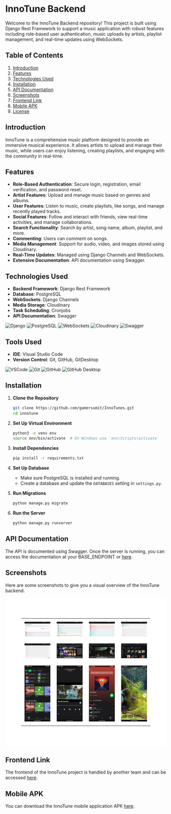 # InnoTune Backend

Welcome to the InnoTune Backend repository! This project is built using Django Rest Framework to support a music application with robust features including role-based user authentication, music uploads by artists, playlist management, and real-time updates using WebSockets.

## Table of Contents

1. [Introduction](#introduction)
2. [Features](#features)
3. [Technologies Used](#technologies-used)
4. [Installation](#installation)
5. [API Documentation](#api-documentation)
6. [Screenshots](#screenshots)
7. [Frontend Link](#frontend-link)
8. [Mobile APK](#mobile-apk)
9. [License](#license)

## Introduction

InnoTune is a comprehensive music platform designed to provide an immersive musical experience. It allows artists to upload and manage their music, while users can enjoy listening, creating playlists, and engaging with the community in real-time.

## Features

- **Role-Based Authentication**: Secure login, registration, email verification, and password reset.
- **Artist Features**: Upload and manage music based on genres and albums.
- **User Features**: Listen to music, create playlists, like songs, and manage recently played tracks.
- **Social Features**: Follow and interact with friends, view real-time activities, and manage collaborations.
- **Search Functionality**: Search by artist, song name, album, playlist, and more.
- **Commenting**: Users can comment on songs.
- **Media Management**: Support for audio, video, and images stored using Cloudinary.
- **Real-Time Updates**: Managed using Django Channels and WebSockets.
- **Extensive Documentation**: API documentation using Swagger.

## Technologies Used

- **Backend Framework**: Django Rest Framework
- **Database**: PostgreSQL
- **WebSockets**: Django Channels
- **Media Storage**: Cloudinary
- **Task Scheduling**: Cronjobs
- **API Documentation**: Swagger

<p align="left">
  <img src="https://img.shields.io/badge/Django-092E20?style=for-the-badge&logo=django&logoColor=white" alt="Django" />
  <img src="https://img.shields.io/badge/PostgreSQL-336791?style=for-the-badge&logo=postgresql&logoColor=white" alt="PostgreSQL" />
  <img src="https://img.shields.io/badge/WebSockets-000000?style=for-the-badge&logo=websocket&logoColor=white" alt="WebSockets" />
  <img src="https://img.shields.io/badge/Cloudinary-3448C5?style=for-the-badge&logo=cloudinary&logoColor=white" alt="Cloudinary" />
  <img src="https://img.shields.io/badge/Swagger-85EA2D?style=for-the-badge&logo=swagger&logoColor=white" alt="Swagger" />
</p>

## Tools Used

- **IDE**: Visual Studio Code
- **Version Control**: Git, GitHub, GitDesktop

<p align="left">
  <img src="https://img.shields.io/badge/VSCode-007ACC?style=for-the-badge&logo=visual-studio-code&logoColor=white" alt="VSCode" />
  <img src="https://img.shields.io/badge/Git-F05032?style=for-the-badge&logo=git&logoColor=white" alt="Git" />
  <img src="https://img.shields.io/badge/GitHub-181717?style=for-the-badge&logo=github&logoColor=white" alt="GitHub" />
  <img src="https://img.shields.io/badge/GitHub_Desktop-181717?style=for-the-badge&logo=github-desktop&logoColor=white" alt="GitHub Desktop" />
</p>


## Installation

1. **Clone the Repository**
    ```sh
    git clone https://github.com/gamersumit/InnoTunes.git
    cd innotune
    ```

2. **Set Up Virtual Environment**
    ```sh
    python3 -m venv env
    source env/bin/activate  # On Windows use `env\Scripts\activate`
    ```

3. **Install Dependencies**
    ```sh
    pip install -r requirements.txt
    ```

4. **Set Up Database**
    - Make sure PostgreSQL is installed and running.
    - Create a database and update the `DATABASES` setting in `settings.py`.
  
5. **Run Migrations**
    ```sh
    python manage.py migrate
    ```

6. **Run the Server**
    ```sh
    python manage.py runserver
    ```

## API Documentation

The API is documented using Swagger. Once the server is running, you can access the documentation at your BASE_ENDPOINT or [here](https://innotunes.onrender.com).


## Screenshots

Here are some screenshots to give you a visual overview of the InnoTune backend.

<div style="background-color: rgba(255, 255, 255, 0.9); padding: 50px; border-radius: 10px; display: inline-block;">
  <table>
    <tr>
      <td style="padding: 10px;">
        <img src="screenshots/Screenshot1.png" alt="Screenshot 1" width="200">
      </td>
      <td style="padding: 10px;">
        <img src="screenshots/Screenshot2.png" alt="Screenshot 2" width="200">
      </td>
      <td style="padding: 10px;">
        <img src="screenshots/Screenshot3.png" alt="Screenshot 3" width="200">
      </td>
      <td style="padding: 10px;">
        <img src="screenshots/Screenshot4.png" alt="Screenshot 4" width="200">
      </td>
    </tr>
    <tr>
      <td style="padding: 10px;">
        <img src="screenshots/Screenshot5.png" alt="Screenshot 5" width="200">
      </td>
      <td style="padding: 10px;">
        <img src="screenshots/Screenshot6.png" alt="Screenshot 6" width="200">
      </td>
      <td style="padding: 10px;">
        <img src="screenshots/Screenshot7.png" alt="Screenshot 7" width="200">
      </td>
      <td style="padding: 10px;">
        <img src="screenshots/Screenshot8.png" alt="Screenshot 8" width="200">
      </td>
    </tr>
    <tr>
      <td style="padding: 10px;">
        <img src="screenshots/Screenshot9.png" alt="Screenshot 9" width="200">
      </td>
      <td style="padding: 10px;">
        <img src="screenshots/Screenshot10.png" alt="Screenshot 10" width="200">
      </td>
      <td style="padding: 10px;">
        <img src="screenshots/Screenshot12.png" alt="Screenshot 12" width="200">
      </td>
      <td style="padding: 10px;">
        <img src="screenshots/Screenshot13.png" alt="Screenshot 13" width="200">
      </td>
    </tr>
  </table>
</div>




## Frontend Link

The frontend of the InnoTune project is handled by another team and can be accessed [here](https://innotune.vercel.app).

## Mobile APK

You can download the InnoTune mobile application APK [here](link-to-your-apk-file).


